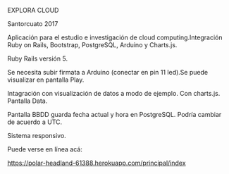 EXPLORA CLOUD

Santorcuato 2017

Aplicación para el estudio e investigación de cloud computing.Integración Ruby on Rails, Bootstrap, PostgreSQL, Arduino y Charts.js.

Ruby Rails versión 5.

Se necesita subir firmata a Arduino (conectar en pin 11 led).Se puede visualizar en pantalla Play.

Intagración con visualización de datos a modo de ejemplo. Con charts.js. Pantalla Data.

Pantalla BBDD guarda fecha actual y hora en PostgreSQL. Podría cambiar de acuerdo a UTC.

Sistema responsivo.

Puede verse en línea acá:

https://polar-headland-61388.herokuapp.com/principal/index
